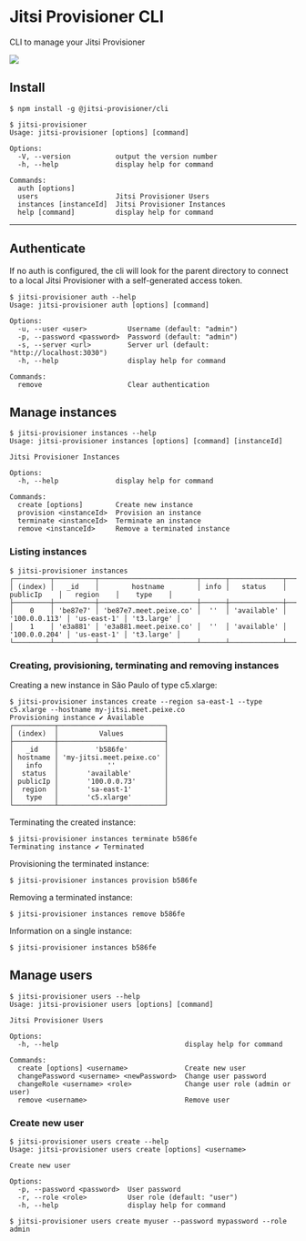 # Jitsi Provisioner CLI

CLI to manage your Jitsi Provisioner

![](https://media.giphy.com/media/gGwjWshjjBcaCqeQfA/giphy.gif)

## Install

```
$ npm install -g @jitsi-provisioner/cli
```

```
$ jitsi-provisioner
Usage: jitsi-provisioner [options] [command]

Options:
  -V, --version           output the version number
  -h, --help              display help for command

Commands:
  auth [options]
  users                   Jitsi Provisioner Users
  instances [instanceId]  Jitsi Provisioner Instances
  help [command]          display help for command
```

---

## Authenticate

If no auth is configured, the cli will look for the parent directory to connect to a local Jitsi Provisioner with a self-generated access token.

```
$ jitsi-provisioner auth --help
Usage: jitsi-provisioner auth [options] [command]

Options:
  -u, --user <user>          Username (default: "admin")
  -p, --password <password>  Password (default: "admin")
  -s, --server <url>         Server url (default: "http://localhost:3030")
  -h, --help                 display help for command

Commands:
  remove                     Clear authentication
```

## Manage instances

```
$ jitsi-provisioner instances --help
Usage: jitsi-provisioner instances [options] [command] [instanceId]

Jitsi Provisioner Instances

Options:
  -h, --help              display help for command

Commands:
  create [options]        Create new instance
  provision <instanceId>  Provision an instance
  terminate <instanceId>  Terminate an instance
  remove <instanceId>     Remove a terminated instance
```

### Listing instances

```
$ jitsi-provisioner instances
┌─────────┬──────────┬────────────────────────┬──────┬─────────────┬───────────────┬─────────────┬────────────┐
│ (index) │   _id    │        hostname        │ info │   status    │   publicIp    │   region    │    type    │
├─────────┼──────────┼────────────────────────┼──────┼─────────────┼───────────────┼─────────────┼────────────┤
│    0    │ 'be87e7' │ 'be87e7.meet.peixe.co' │  ''  │ 'available' │ '100.0.0.113' │ 'us-east-1' │ 't3.large' │
│    1    │ 'e3a881' │ 'e3a881.meet.peixe.co' │  ''  │ 'available' │ '100.0.0.204' │ 'us-east-1' │ 't3.large' │
└─────────┴──────────┴────────────────────────┴──────┴─────────────┴───────────────┴─────────────┴────────────┘
```

### Creating, provisioning, terminating and removing instances

Creating a new instance in São Paulo of type c5.xlarge:

```
$ jitsi-provisioner instances create --region sa-east-1 --type c5.xlarge --hostname my-jitsi.meet.peixe.co
Provisioning instance ✔ Available
┌──────────┬──────────────────────────┐
│ (index)  │          Values          │
├──────────┼──────────────────────────┤
│   _id    │         'b586fe'         │
│ hostname │ 'my-jitsi.meet.peixe.co' │
│   info   │            ''            │
│  status  │       'available'        │
│ publicIp │       '100.0.0.73'       │
│  region  │       'sa-east-1'        │
│   type   │       'c5.xlarge'        │
└──────────┴──────────────────────────┘
```

Terminating the created instance:

```
$ jitsi-provisioner instances terminate b586fe
Terminating instance ✔ Terminated
```

Provisioning the terminated instance:

```
$ jitsi-provisioner instances provision b586fe
```

Removing a terminated instance:

```
$ jitsi-provisioner instances remove b586fe
```

Information on a single instance:

```
$ jitsi-provisioner instances b586fe
```

## Manage users

```
$ jitsi-provisioner users --help
Usage: jitsi-provisioner users [options] [command]

Jitsi Provisioner Users

Options:
  -h, --help                               display help for command

Commands:
  create [options] <username>              Create new user
  changePassword <username> <newPassword>  Change user password
  changeRole <username> <role>             Change user role (admin or user)
  remove <username>                        Remove user
```

### Create new user

```
$ jitsi-provisioner users create --help
Usage: jitsi-provisioner users create [options] <username>

Create new user

Options:
  -p, --password <password>  User password
  -r, --role <role>          User role (default: "user")
  -h, --help                 display help for command
```

```
$ jitsi-provisioner users create myuser --password mypassword --role admin
```
